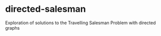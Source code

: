 # directed-salesman
Exploration of solutions to the Travelling Salesman Problem with directed graphs
